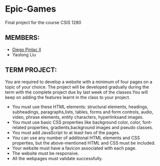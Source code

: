 # Epic-Games
Final project for the course CSIS 1280

## MEMBERS:
* [Diego Pinlac II](https://diegopinlac.com/)
* Yaolong Liu

## TERM PROJECT:
You are required to develop a website with a minimum of four pages on a topic of your choice. The project will be developed gradually during the term with the complete project due by last week of the classes.You will keep on adding the features learnt in the class to your project.

* You must use these HTML elements: structural elements, headings, subheadings, paragraphs,lists, tables, forms and form controls, audio, video, phrase elements, entity characters, hyperlinksand images.
* You must use basic CSS properties like background color, color, font-related properties, gradients,background images and pseudo classes.
* You must add JavaScript to at least two of the pages.
* You can use any number of additional HTML elements and CSS properties, but the above-mentioned HTML and CSS must be included.
* Your website must have a favicon associated with each page.
* The website must be responsive.
* All the webpages must validate successfully.
